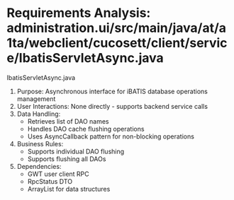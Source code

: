 # Requirements Analysis: administration.ui/src/main/java/at/a1ta/webclient/cucosett/client/service/IbatisServletAsync.java

IbatisServletAsync.java
1. Purpose: Asynchronous interface for iBATIS database operations management
2. User Interactions: None directly - supports backend service calls
3. Data Handling:
   - Retrieves list of DAO names
   - Handles DAO cache flushing operations
   - Uses AsyncCallback pattern for non-blocking operations
4. Business Rules:
   - Supports individual DAO flushing
   - Supports flushing all DAOs
5. Dependencies:
   - GWT user client RPC
   - RpcStatus DTO
   - ArrayList for data structures